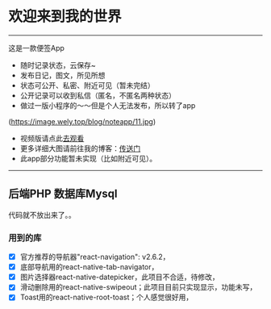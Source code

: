 # 欢迎来到我的世界

------

这是一款便签App

 * 随时记录状态，云保存~
 * 发布日记，图文，所见所想
 * 状态可公开、私密、附近可见（暂未完结）
 * 公开记录可以收到私信（匿名，不匿名两种状态）
 * 做过一版小程序的～～但是个人无法发布，所以转了app

(https://image.wely.top/blog/noteapp/11.jpg)

* 视频版请点此[去观看](https://image.wely.top/blog/noteapp)
* 更多详细大图请前往我的博客：[传送门](https://www.wely.top)
* 此app部分功能暂未实现（比如附近可见）。

------

## 后端PHP 数据库Mysql

代码就不放出来了。。

### 用到的库 
- [x] 官方推荐的导航器"react-navigation": v2.6.2，
- [x] 底部导航用的react-native-tab-navigator，
- [x] 图片选择器react-native-datepicker，此项目不合适，待修改，
- [x] 滑动删除用的react-native-swipeout；此项目目前只实现显示，功能未写，
- [x] Toast用的react-native-root-toast；个人感觉很好用，
